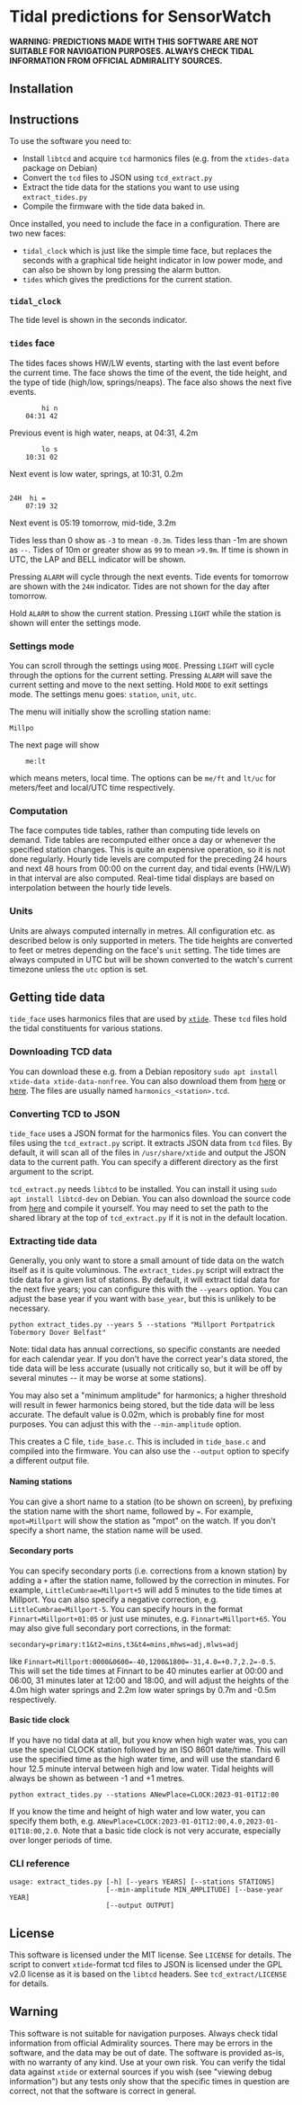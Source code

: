 # Tidal predictions for SensorWatch

**WARNING: PREDICTIONS MADE WITH THIS SOFTWARE ARE NOT SUITABLE FOR NAVIGATION PURPOSES. ALWAYS CHECK TIDAL INFORMATION FROM OFFICIAL ADMIRALITY SOURCES.**

## Installation

## Instructions

To use the software you need to:
* Install `libtcd` and acquire `tcd` harmonics files (e.g. from the `xtides-data` package on Debian)
* Convert the `tcd` files to JSON using `tcd_extract.py`
* Extract the tide data for the stations you want to use using `extract_tides.py`
* Compile the firmware with the tide data baked in.

Once installed, you need to include the face in a configuration. There are two new faces:

* `tidal_clock` which is just like the simple time face, but replaces the seconds with a graphical tide height indicator in low power mode, and can also be shown by long pressing the alarm button.
* `tides` which gives the predictions for the current station.

### `tidal_clock`

The tide level is shown in the seconds indicator.
 


### `tides` face

The tides faces shows HW/LW events, starting with the last event before the current time. The face shows the time of the event, the tide height, and the type of tide (high/low, springs/neaps). The face also shows the next five events. 


```
        hi n 
    04:31 42
```
Previous event is high water, neaps, at 04:31, 4.2m

```
        lo s
    10:31 02
```
Next event is low water, springs, at 10:31, 0.2m

```

24H  hi = 
    07:19 32
```

Next event is 05:19 tomorrow, mid-tide, 3.2m


Tides less than 0 show as `-3` to mean `-0.3m`. Tides less than -1m are shown as `--`. Tides of 10m or greater show as `99` to mean `>9.9m`.
If time is shown in UTC, the LAP and BELL indicator will be shown.

Pressing `ALARM` will cycle through the next events. Tide events for tomorrow are shown with the `24H` indicator. Tides are not shown for the day after tomorrow. 

Hold `ALARM` to show the current station. Pressing `LIGHT` while the station is shown will enter the settings mode.

### Settings mode
You can scroll through the settings using `MODE`. Pressing `LIGHT` will cycle through the options for the current setting. Pressing `ALARM` will save the current setting and move to the next setting. Hold `MODE` to exit settings mode.
 The settings menu goes: `station`, `unit`, `utc`.

The menu will initially show the scrolling station name:
```
Millpo
```

The next page will show
```
    me:lt
```

which means meters, local time. The options can be `me/ft` and `lt/uc` for meters/feet and local/UTC time respectively.


### Computation
The face computes tide tables, rather than computing tide levels on demand. Tide tables are recomputed either once a day or whenever the specified station changes. This is quite an expensive operation, so it is not done regularly. Hourly tide levels are computed for the preceding 24 hours and next 48 hours from 00:00 on the current day, and tidal events (HW/LW) in that interval are also computed. Real-time tidal displays are based on interpolation between the hourly tide levels.

### Units
Units are always computed internally in metres. All configuration etc. as described below is only supported in meters. The tide heights are converted to feet or metres depending on the face's `unit` setting. The tide times are always computed in UTC but will be shown converted to the watch's current timezone unless the `utc` option is set.

## Getting tide data
`tide_face` uses harmonics files that are used by [`xtide`](http://www.flaterco.com/xtide/). These `tcd` files hold the tidal constituents for various stations. 

### Downloading TCD data
You can download these e.g. from a Debian repository `sudo apt install xtide-data xtide-data-nonfree`. You can also download them from [here](http://www.flaterco.com/xtide/files.html#harmonics) or [here](https://tidesandcurrents.noaa.gov/tide_predictions.html). The files are usually named `harmonics_<station>.tcd`.

### Converting TCD to JSON
`tide_face` uses a JSON format for the harmonics files. You can convert the files using the `tcd_extract.py` script. It extracts JSON data from `tcd` files. By default, it will scan all of the files in `/usr/share/xtide` and output the JSON data to the current path. You can specify a different directory as the first argument to the script. 

`tcd_extract.py` needs `libtcd` to be installed. You can install it using `sudo apt install libtcd-dev` on Debian. You can also download the source code from [here](http://www.flaterco.com/xtide/files.html#libtcd) and compile it yourself. You may need to set the path to the shared library at the top of `tcd_extract.py` if it is not in the default location.

### Extracting tide data
Generally, you only want to store a small amount of tide data on the watch itself as it is quite voluminous. The `extract_tides.py` script will extract the tide data for a given list of stations. By default, it will extract tidal data for the next five years; you can configure this with the `--years` option. You can adjust the base year if you want with `base_year`, but this is unlikely to be necessary.

```
python extract_tides.py --years 5 --stations "Millport Portpatrick Tobermory Dover Belfast"
```

Note: tidal data has annual corrections, so specific constants are needed for each calendar year. If you don't have the correct year's data stored, the tide data will be less accurate (usually not critically so, but it will be off by several minutes -- it may be worse at some stations).

You may also set a "minimum amplitude" for harmonics; a higher threshold will result in fewer harmonics being stored, but the tide data will be less accurate. The default value is 0.02m, which is probably fine for most purposes. You can adjust this with the `--min-amplitude` option.

This creates a C file, `tide_base.c`. This is included in `tide_base.c` and compiled into the firmware. You can also use the `--output` option to specify a different output file. 

#### Naming stations
You can give a short name to a station (to be shown on screen), by prefixing the station name with the short name, followed by `=`. For example, `mpot=Millport` will show the station as "mpot" on the watch. If you don't specify a short name, the station name will be used.

#### Secondary ports
You can specify secondary ports (i.e. corrections from a known station) by adding a `+` after the station name, followed by the correction in minutes. For example, `LittleCumbrae=Millport+5` will add 5 minutes to the tide times at Millport. You can also specify a negative correction, e.g. `LittleCumbrae=Millport-5`. You can specify hours in the format `Finnart=Millport+01:05` or just use minutes, e.g. `Finnart=Millport+65`. You may also give full secondary port corrections, in the format:

```
secondary=primary:t1&t2=mins,t3&t4=mins,mhws=adj,mlws=adj
```

like `Finnart=Millport:0000&0600=-40,1200&1800=-31,4.0=+0.7,2.2=-0.5`. This will set the tide times at Finnart to be 40 minutes earlier at 00:00 and 06:00, 31 minutes later at 12:00 and 18:00, and will adjust the heights of the 4.0m high water springs and 2.2m low water springs by 0.7m and -0.5m respectively. 

#### Basic tide clock
If you have no tidal data at all, but you know when high water was, you can use the special CLOCK station followed by an ISO 8601 date/time. This will use the specified time as the high water time, and will use the standard 6 hour 12.5 minute interval between high and low water. Tidal heights will always be shown as between -1 and +1 metres. 

```
python extract_tides.py --stations ANewPlace=CLOCK:2023-01-01T12:00
```

If you know the time and height of high water and low water, you can specify them both, e.g. `ANewPlace=CLOCK:2023-01-01T12:00,4.0,2023-01-01T18:00,2.0`. Note that a basic tide clock is not very accurate, especially over longer periods of time.


### CLI reference
```
usage: extract_tides.py [-h] [--years YEARS] [--stations STATIONS]
                        [--min-amplitude MIN_AMPLITUDE] [--base-year YEAR]
                        [--output OUTPUT]
```                

## License

This software is licensed under the MIT license. See `LICENSE` for details. The script to convert `xtide`-format tcd files to JSON is licensed under the GPL v2.0 license as it is based on the `libtcd` headers. See `tcd_extract/LICENSE` for details.

## Warning
This software is not suitable for navigation purposes. Always check tidal information from official Admirality sources. There may be errors in the software, and the data may be out of date. The software is provided as-is, with no warranty of any kind. Use at your own risk. You can verify the tidal data against `xtide` or external sources if you wish (see "viewing debug information") but any tests only show that the specific times in question are correct, not that the software is correct in general.